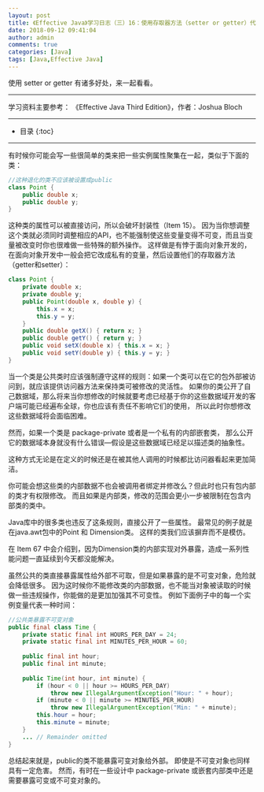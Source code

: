 ```yaml
---
layout: post
title: 《Effective Java》学习日志（三）16：使用存取器方法（setter or getter）代替public属性
date: 2018-09-12 09:41:04
author: admin
comments: true
categories: [Java]
tags: [Java,Effective Java]
---
```


使用 setter or getter 有诸多好处，来一起看看。

<!-- more -->

---

学习资料主要参考： 《Effective Java Third Edition》，作者：Joshua Bloch

---




* 目录
{:toc}

---

有时候你可能会写一些很简单的类来把一些实例属性聚集在一起，类似于下面的类：

```java
//这种退化的类不应该被设置成public
class Point {
	public double x;
	public double y;
}
```

这种类的属性可以被直接访问，所以会破坏封装性（Item 15）。
因为当你想调整这个类就必须同时调整相应的API，也不能强制使这些变量变得不可变，而且当变量被改变时你也很难做一些特殊的额外操作。
这样做是有悖于面向对象开发的，在面向对象开发中一般会把它改成私有的变量，然后设置他们的存取器方法（getter和setter）：

```java
class Point {
	private double x;
	private double y;
	public Point(double x, double y) {
		this.x = x;
		this.y = y;
	}
	public double getX() { return x; }
	public double getY() { return y; }
	public void setX(double x) { this.x = x; }
	public void setY(double y) { this.y = y; }
}
```

当一个类是公共类时应该强制遵守这样的规则：如果一个类可以在它的包外部被访问到，就应该提供访问器方法来保持类可被修改的灵活性。
如果你的类公开了自己数据域，那么将来当你想修改的时候就要考虑已经基于你的这些数据域开发的客户端可能已经遍布全球，你也应该有责任不影响它们的使用，
所以此时你想修改这些数据域将会面临困难。

然而，如果一个类是 package-private 或者是一个私有的内部嵌套类，
那么公开它的数据域本身就没有什么错误—假设是这些数据域已经足以描述类的抽象性。

这种方式无论是在定义的时候还是在被其他人调用的时候都比访问器看起来更加简洁。

你可能会想这些类的内部数据不也会被调用者绑定并修改么？但此时也只有包内部的类才有权限修改。
而且如果是内部类，修改的范围会更小一步被限制在包含内部类的类中。

Java库中的很多类也违反了这条规则，直接公开了一些属性。
最常见的例子就是在java.awt包中的Point 和 Dimension类。
这样的类我们应该摒弃而不是模仿。

在 Item 67 中会介绍到，因为Dimension类的内部实现对外暴露，造成一系列性能问题一直延续到今天都没能解决。

虽然公共的类直接暴露属性给外部不可取，但是如果暴露的是不可变对象，危险就会降低很多。
因为这时候你不能修改类的内部数据，也不能当对象被读取的时候做一些违规操作，你能做的是更加加强其不可变性。
例如下面例子中的每一个实例变量代表一种时间：

```java
//公共类暴露不可变对象
public final class Time {
	private static final int HOURS_PER_DAY = 24;
	private static final int MINUTES_PER_HOUR = 60;
    
	public final int hour;
	public final int minute;
    
	public Time(int hour, int minute) {
		if (hour < 0 || hour >= HOURS_PER_DAY)
			throw new IllegalArgumentException("Hour: " + hour);
		if (minute < 0 || minute >= MINUTES_PER_HOUR)
			throw new IllegalArgumentException("Min: " + minute);
		this.hour = hour;
		this.minute = minute;
	}
	... // Remainder omitted
}
```

总结起来就是，public的类不能暴露可变对象给外部。
即使是不可变对象也同样具有一定危害。
然而，有时在一些设计中 package-private 或嵌套内部类中还是需要暴露可变或不可变对象的。

